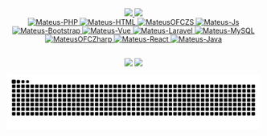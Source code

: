 ## 
 <div align="center">
  <a href="https://github.com/MateusOFCZ">
  <img height="180em" src="https://github-readme-stats.vercel.app/api?username=MateusOFCZ&show_icons=true&theme=dark&include_all_commits=true&count_private=true"/>
  <img height="180em" src="https://github-readme-stats.vercel.app/api/top-langs/?username=MateusOFCZ&theme=dark"/>
</div>

<div align="center">
  <img alt="Mateus-PHP" src="https://img.shields.io/badge/PHP-323330?style=for-the-badge&logo=php&logoColor=67D37E">
  <img alt="Mateus-HTML" src="https://img.shields.io/badge/HTML-323330?style=for-the-badge&logo=html5&logoColor=67D37E">
  <img alt="MateusOFCZS" src="https://img.shields.io/badge/CSS-323330?&style=for-the-badge&logo=css3&logoColor=67D37E">
  <img alt="Mateus-Js" src="https://img.shields.io/badge/JavaScript-323330?style=for-the-badge&logo=javascript&logoColor=67D37E">
  <img alt="Mateus-Bootstrap" src="https://img.shields.io/badge/Bootstrap-323330?style=for-the-badge&logo=bootstrap&logoColor=67D37E">
  <img alt="Mateus-Vue" src="https://img.shields.io/badge/Vue.js-323330?style=for-the-badge&logo=vue.js&logoColor=67D37E">
  <img alt="Mateus-Laravel" src="https://img.shields.io/badge/Laravel-323330?style=for-the-badge&logo=laravel&logoColor=67D37E">
  <img alt="Mateus-MySQL" src="https://img.shields.io/badge/MySQL-323330?style=for-the-badge&logo=mysql&logoColor=67D37E">
  <img alt="MateusOFCZharp" src="https://img.shields.io/badge/C%23-323330?style=for-the-badge&logo=c-sharp&logoColor=67D37E">
  <img alt="Mateus-React" src="https://img.shields.io/badge/React-323330?style=for-the-badge&logo=react&logoColor=67D37E">
  <img alt="Mateus-Java" src="https://img.shields.io/badge/Java-323330?style=for-the-badge&logo=java&logoColor=67D37E">
</div>
  
  ##
 
<div align="center">
  <a href="https://www.linkedin.com/in/Mateusdacruzdasilva/" target="_blank"><img src="https://img.shields.io/badge/-LinkedIn-323330?style=for-the-badge&logo=linkedin&logoColor=67D37E" target="_blank"></a>
  <a href="mailto:Mateus--cruz@hotmail.com" target="_blank"><img src="https://img.shields.io/badge/EMail-323330?style=for-the-badge&logo=gmail&logoColor=67D37E" target="_blank"></a>
</div>

![Snake animation](https://github.com/MateusOFCZ/MateusOFCZ/blob/output/github-contribution-grid-snake.svg)
